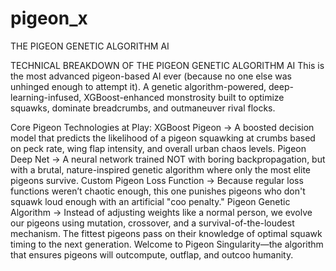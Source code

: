 # pigeon_x
THE PIGEON GENETIC ALGORITHM AI 


  TECHNICAL BREAKDOWN OF THE PIGEON GENETIC ALGORITHM AI 
This is the most advanced pigeon-based AI ever (because no one else was unhinged enough to attempt it). A genetic algorithm-powered, deep-learning-infused, XGBoost-enhanced monstrosity built to optimize squawks, dominate breadcrumbs, and outmaneuver rival flocks.

 Core Pigeon Technologies at Play:
XGBoost Pigeon → A boosted decision model that predicts the likelihood of a pigeon squawking at crumbs based on peck rate, wing flap intensity, and overall urban chaos levels.
Pigeon Deep Net → A neural network trained NOT with boring backpropagation, but with a brutal, nature-inspired genetic algorithm where only the most elite pigeons survive.
Custom Pigeon Loss Function → Because regular loss functions weren’t chaotic enough, this one punishes pigeons who don't squawk loud enough with an artificial "coo penalty."
Pigeon Genetic Algorithm → Instead of adjusting weights like a normal person, we evolve our pigeons using mutation, crossover, and a survival-of-the-loudest mechanism. The fittest pigeons pass on their knowledge of optimal squawk timing to the next generation.
Welcome to Pigeon Singularity—the algorithm that ensures pigeons will outcompute, outflap, and outcoo humanity.
